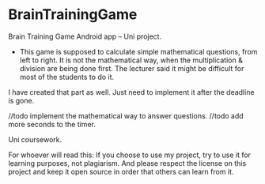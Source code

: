 # BrainTrainingGame
Brain Training Game Android app – Uni project.

- This game is supposed to calculate simple mathematical questions, from left to right.
It is not the mathematical way, when the multiplication & division are being done first.
The lecturer said it might be difficult for most of the students to do it.

I have created that part as well. Just need to implement it after the deadline is gone.

//todo implement the mathematical way to answer questions.
//todo add more seconds to the timer.

Uni coursework.

For whoever will read this: If you choose to use my project, try to use it for learning purposes, not plagiarism.
And please respect the license on this project and keep it open source in order that others can learn from it.
